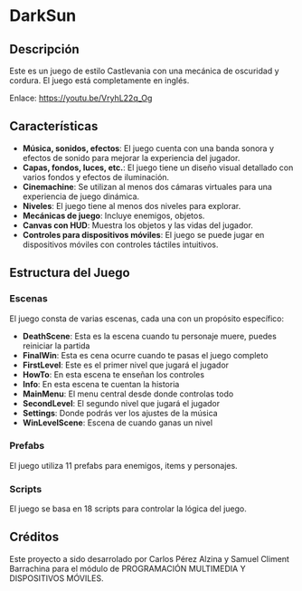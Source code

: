 # DarkSun

## Descripción

Este es un juego de estilo Castlevania con una mecánica de oscuridad y cordura. El juego está completamente en inglés.

Enlace: https://youtu.be/VryhL22q_Og

## Características

- **Música, sonidos, efectos**: El juego cuenta con una banda sonora y efectos de sonido para mejorar la experiencia del jugador.
- **Capas, fondos, luces, etc.**: El juego tiene un diseño visual detallado con varios fondos y efectos de iluminación.
- **Cinemachine**: Se utilizan al menos dos cámaras virtuales para una experiencia de juego dinámica.
- **Niveles**: El juego tiene al menos dos niveles para explorar.
- **Mecánicas de juego**: Incluye enemigos, objetos.
- **Canvas con HUD**: Muestra los objetos y las vidas del jugador.
- **Controles para dispositivos móviles**: El juego se puede jugar en dispositivos móviles con controles táctiles intuitivos.

## Estructura del Juego

### Escenas

El juego consta de varias escenas, cada una con un propósito específico:

- **DeathScene**: Esta es la escena cuando tu personaje muere, puedes reiniciar la partida
- **FinalWin**: Esta es cena ocurre cuando te pasas el juego completo
- **FirstLevel**: Este es el primer nivel que jugará el jugador
- **HowTo**: En esta escena te enseñan los controles
- **Info**: En esta escena te cuentan la historia
- **MainMenu**: El menu central desde donde controlas todo
- **SecondLevel**: El segundo nivel que jugará el jugador
- **Settings**: Donde podrás ver los ajustes de la música
- **WinLevelScene**: Escena de cuando ganas un nivel

### Prefabs

El juego utiliza 11 prefabs para enemigos, items y personajes.

### Scripts

El juego se basa en 18 scripts para controlar la lógica del juego.

## Créditos

Este proyecto a sido desarrolado por Carlos Pérez Alzina y Samuel Climent Barrachina para el módulo de PROGRAMACIÓN MULTIMEDIA Y DISPOSITIVOS MÓVILES.
